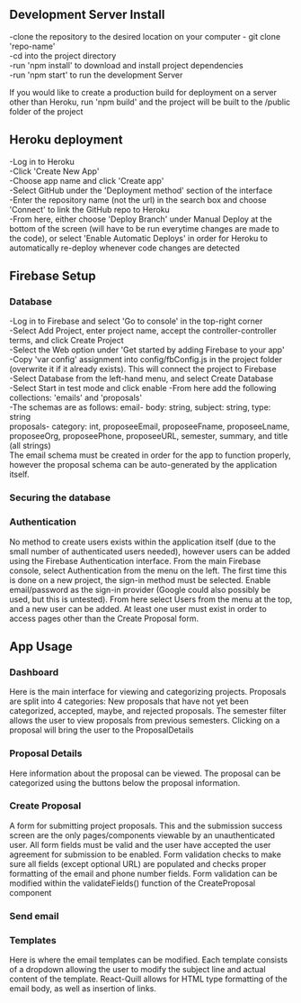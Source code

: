 ## Development Server Install
-clone the repository to the desired location on your computer - git clone 'repo-name'  
-cd into the project directory  
-run 'npm install' to download and install project dependencies  
-run 'npm start' to run the development Server  

If you would like to create a production build for deployment on a server other than Heroku, run 'npm build' and the project will
be built to the /public folder of the project

## Heroku deployment
-Log in to Heroku  
-Click 'Create New App'  
-Choose app name and click 'Create app'  
-Select GitHub under the 'Deployment method' section of the interface  
-Enter the repository name (not the url) in the search box and choose 'Connect' to link the GitHub repo to Heroku  
-From here, either choose 'Deploy Branch' under Manual Deploy at the bottom of the screen (will have to be run everytime changes
  are made to the code), or select 'Enable Automatic Deploys' in order for Heroku to automatically re-deploy whenever code changes are detected

## Firebase Setup
### Database
-Log in to Firebase and select 'Go to console' in the top-right corner  
-Select Add Project, enter project name, accept the controller-controller terms, and click Create Project  
-Select the Web option under 'Get started by adding Firebase to your app'  
-Copy 'var config' assignment into config/fbConfig.js in the project folder (overwrite it if it already exists). This will connect the project to Firebase  
-Select Database from the left-hand menu, and select Create Database  
-Select Start in test mode and click enable
-From here add the following collections: 'emails' and 'proposals'  
-The schemas are as follows:
email- body: string, subject: string, type: string  
proposals- category: int, proposeeEmail, proposeeFname, proposeeLname, proposeeOrg, proposeePhone,
                proposeeURL, semester, summary, and title (all strings)  
The email schema must be created in order for the app to function properly, however the proposal schema can be auto-generated by the application itself.

### Securing the database

### Authentication
No method to create users exists within the application itself (due to the small number of authenticated users needed), however users can be added using the Firebase Authentication interface. From the main Firebase console, select Authentication from the menu on the left. The first time this is done on a new project, the sign-in method must be selected. Enable email/password as the sign-in provider (Google could also possibly be used, but this is untested). From here select Users from the menu at the top, and a new user can be added. At least one user must exist in order to access pages other than the Create Proposal form.

## App Usage
### Dashboard
Here is the main interface for viewing and categorizing projects. Proposals are split into 4 categories: New proposals that have not yet been categorized, accepted, maybe, and rejected proposals. The semester filter allows the user to view proposals from previous semesters. Clicking on a proposal will bring the user to the ProposalDetails

### Proposal Details
Here information about the proposal can be viewed. The proposal can be categorized using the buttons below the proposal information.

### Create Proposal
A form for submitting project proposals. This and the submission success screen are the only pages/components viewable by an unauthenticated user. All form fields must be valid and the user have accepted the user agreement for submission to be enabled. Form validation checks to make sure all fields (except optional URL) are populated and checks proper formatting of the email and phone number fields. Form validation can be modified within the validateFields() function of the CreateProposal component

### Send email

### Templates
Here is where the email templates can be modified. Each template consists of a dropdown allowing the user to modify the subject line and actual content of the template. React-Quill allows for HTML type formatting of the email body, as well as insertion of links.
